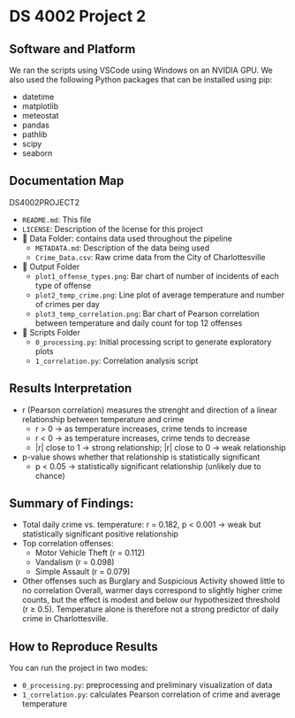 # DS 4002 Project 2

## Software and Platform
We ran the scripts using VSCode using Windows on an NVIDIA GPU. We also used the following Python packages that can be installed using pip:
- datetime
- matplotlib
- meteostat
- pandas
- pathlib
- scipy
- seaborn

## Documentation Map
DS4002PROJECT2
- `README.md`: This file
- `LICENSE`: Description of the license for this project
- 📁 Data Folder: contains data used throughout the pipeline
  - `METADATA.md`: Description of the data being used
  - `Crime_Data.csv`: Raw crime data from the City of Charlottesville
- 📁 Output Folder
  - `plot1_offense_types.png`: Bar chart of number of incidents of each type of offense
  - `plot2_temp_crime.png`: Line plot of average temperature and number of crimes per day
  - `plot3_temp_correlation.png`: Bar chart of Pearson correlation between temperature and daily count for top 12 offenses
- 📁 Scripts Folder
  - `0_processing.py`: Initial processing script to generate exploratory plots
  - `1_correlation.py`: Correlation analysis script

## Results Interpretation
- r (Pearson correlation) measures the strenght and direction of a linear relationship between temperature and crime
  - r > 0 → as temperature increases, crime tends to increase
  - r < 0 → as temperature increases, crime tends to decrease
  - |r| close to 1 → strong relationship; |r| close to 0 → weak relationship
- p-value shows whether that relationship is statistically significant
  - p < 0.05 → statistically significant relationship (unlikely due to chance)
 
## Summary of Findings:
- Total daily crime vs. temperature: r = 0.182, p < 0.001 → weak but statistically significant positive relationship
- Top correlation offenses:
  - Motor Vehicle Theft (r = 0.112)
  - Vandalism (r = 0.098)
  - Simple Assault (r = 0.079)
- Other offenses such as Burglary and Suspicious Activity showed little to no correlation
Overall, warmer days correspond to slightly higher crime counts, but the effect is modest and below our hypothesized threshold (r ≥ 0.5). Temperature alone is therefore not a strong predictor of daily crime in Charlottesville.

## How to Reproduce Results
You can run the project in two modes:  
- `0_processing.py`: preprocessing and preliminary visualization of data
- `1_correlation.py`: calculates Pearson correlation of crime and average temperature
